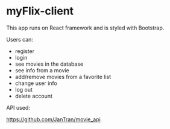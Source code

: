 # myFlix-client

This app runs on React framework and is styled with Bootstrap.

Users can:

  - register
  - login
  - see movies in the database
  - see info from a movie
  - add/remove movies from a favorite list
  - change user info
  - log out
  - delete account

API used:

https://github.com/JanTran/movie_api



